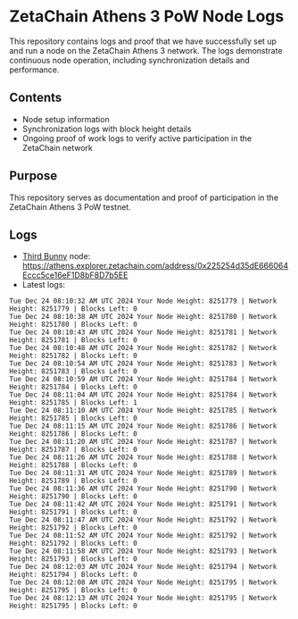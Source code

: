 # ZetaChain Athens 3 PoW Node Logs
This repository contains logs and proof that we have successfully set up and run a node on the ZetaChain Athens 3 network. The logs demonstrate continuous node operation, including synchronization details and performance.

## Contents
- Node setup information
- Synchronization logs with block height details
- Ongoing proof of work logs to verify active participation in the ZetaChain network

## Purpose
This repository serves as documentation and proof of participation in the ZetaChain Athens 3 PoW testnet.

## Logs

- [Third Bunny](https://thirdbunny.xyz/) node: https://athens.explorer.zetachain.com/address/0x225254d35dE666064Eccc5ce16eF1D8bF8D7b5EE
- Latest logs:
```
Tue Dec 24 08:10:32 AM UTC 2024 Your Node Height: 8251779 | Network Height: 8251779 | Blocks Left: 0
Tue Dec 24 08:10:38 AM UTC 2024 Your Node Height: 8251780 | Network Height: 8251780 | Blocks Left: 0
Tue Dec 24 08:10:43 AM UTC 2024 Your Node Height: 8251781 | Network Height: 8251781 | Blocks Left: 0
Tue Dec 24 08:10:48 AM UTC 2024 Your Node Height: 8251782 | Network Height: 8251782 | Blocks Left: 0
Tue Dec 24 08:10:54 AM UTC 2024 Your Node Height: 8251783 | Network Height: 8251783 | Blocks Left: 0
Tue Dec 24 08:10:59 AM UTC 2024 Your Node Height: 8251784 | Network Height: 8251784 | Blocks Left: 0
Tue Dec 24 08:11:04 AM UTC 2024 Your Node Height: 8251784 | Network Height: 8251785 | Blocks Left: 1
Tue Dec 24 08:11:10 AM UTC 2024 Your Node Height: 8251785 | Network Height: 8251785 | Blocks Left: 0
Tue Dec 24 08:11:15 AM UTC 2024 Your Node Height: 8251786 | Network Height: 8251786 | Blocks Left: 0
Tue Dec 24 08:11:20 AM UTC 2024 Your Node Height: 8251787 | Network Height: 8251787 | Blocks Left: 0
Tue Dec 24 08:11:26 AM UTC 2024 Your Node Height: 8251788 | Network Height: 8251788 | Blocks Left: 0
Tue Dec 24 08:11:31 AM UTC 2024 Your Node Height: 8251789 | Network Height: 8251789 | Blocks Left: 0
Tue Dec 24 08:11:36 AM UTC 2024 Your Node Height: 8251790 | Network Height: 8251790 | Blocks Left: 0
Tue Dec 24 08:11:42 AM UTC 2024 Your Node Height: 8251791 | Network Height: 8251791 | Blocks Left: 0
Tue Dec 24 08:11:47 AM UTC 2024 Your Node Height: 8251792 | Network Height: 8251792 | Blocks Left: 0
Tue Dec 24 08:11:52 AM UTC 2024 Your Node Height: 8251792 | Network Height: 8251792 | Blocks Left: 0
Tue Dec 24 08:11:58 AM UTC 2024 Your Node Height: 8251793 | Network Height: 8251793 | Blocks Left: 0
Tue Dec 24 08:12:03 AM UTC 2024 Your Node Height: 8251794 | Network Height: 8251794 | Blocks Left: 0
Tue Dec 24 08:12:08 AM UTC 2024 Your Node Height: 8251795 | Network Height: 8251795 | Blocks Left: 0
Tue Dec 24 08:12:13 AM UTC 2024 Your Node Height: 8251795 | Network Height: 8251795 | Blocks Left: 0
```
